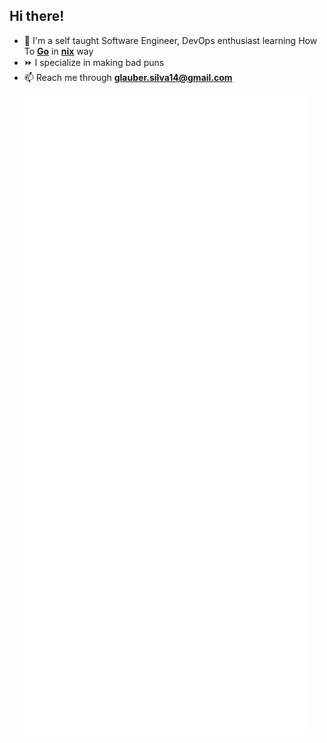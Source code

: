## Hi there!

- 💬 I'm a self taught Software Engineer, DevOps enthusiast learning How To **[Go](https://go.dev/doc/effective_go)** in **[nix](https://nixos.org/learn/)** way
- ⏩ I specialize in making bad puns
- 📫 Reach me through **glauber.silva14@gmail.com**

<p align="center">
  <a href="https://github.com/sglauber/">
    <img src="https://raw.githubusercontent.com/sglauber/sglauber/main/github-metrics.svg" />
  </a>
</p>     
